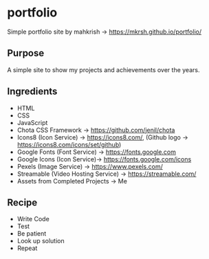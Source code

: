 # portfolio
Simple portfolio site by mahkrish -> https://mkrsh.github.io/portfolio/

## Purpose
A simple site to show my projects and achievements over the years.

## Ingredients
- HTML
- CSS
- JavaScript
- Chota CSS Framework -> https://github.com/jenil/chota
- Icons8 (Icon Service) -> https://icons8.com/, (Github logo -> https://icons8.com/icons/set/github)
- Google Fonts (Font Service) -> https://fonts.google.com
- Google Icons (Icon Service)-> https://fonts.google.com/icons
- Pexels (Image Service) -> https://www.pexels.com/
- Streamable (Video Hosting Service) -> https://streamable.com/
- Assets from Completed Projects -> Me

## Recipe
- Write Code
- Test
- Be patient
- Look up solution
- Repeat
